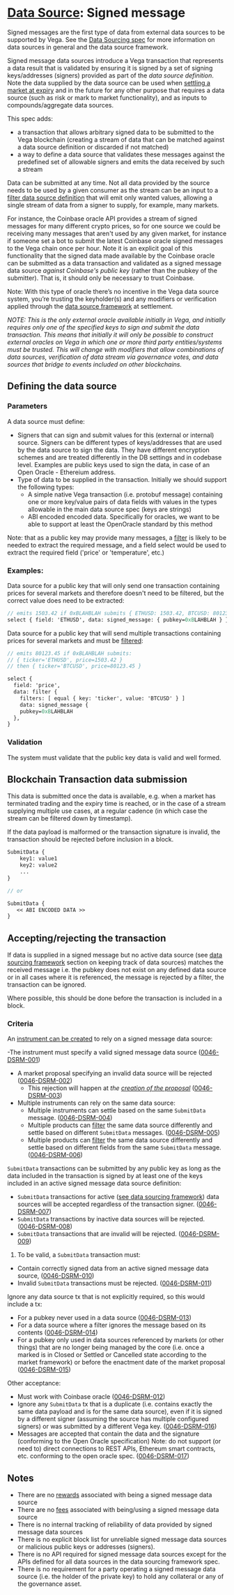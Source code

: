 # [Data Source](./0045-DSRC-data_sourcing.md): Signed message

Signed messages are the first type of data from external data sources to be supported by Vega. See the [Data Sourcing spec](./0045-DSRC-data_sourcing.md) for more information on data sources in general and the data source framework.

Signed message data sources introduce a Vega transaction that represents a data result that is validated by ensuring it is signed by a set of signing keys/addresses (signers) provided as part of the _data source definition_. Note the data supplied by the data source can be used when [settling a market at expiry](./0002-STTL-settlement.md) and in the future for any other purpose that requires a data source (such as risk or mark to market functionality), and as inputs to compounds/aggregate data sources.

This spec adds:

- a transaction that allows arbitrary signed data to be submitted to the Vega blockchain (creating a stream of data that can be matched against a data source definition or discarded if not matched)
- a way to define a data source that validates these messages against the predefined set of allowable signers and emits the data received by such a stream

Data can be submitted at any time. Not all data provided by the source needs to be used by a given consumer as the stream can be an input to a [filter data source definition](./0047-DSRF-data_source_filter.md) that will emit only wanted values, allowing a single stream of data from a signer to supply, for example, many markets.

For instance, the Coinbase oracle API provides a stream of signed messages for many different crypto prices, so for one source we could be receiving many messages that aren't used by any given market, for instance if someone set a bot to submit the latest Coinbase oracle signed messages to the Vega chain once per hour. Note it is an explicit goal of this functionality that the signed data made available by the Coinbase oracle can be submitted as a data transaction and validated as a signed message data source _against Coinbase's public key_ (rather than the pubkey of the submitter). That is, it should only be necessary to trust Coinbase.

Note: With this type of oracle there’s no incentive in the Vega data source system, you’re trusting the keyholder(s) and any modifiers or verification applied through the [data source framework](./0045-DSRC-data_sourcing.md) at settlement.

_NOTE: This is the only external oracle available initially in Vega, and initially requires only one of the specified keys to sign and submit the data transaction. This means that initially it will only be possible to construct external oracles on Vega in which one or more third party entities/systems must be trusted. This will change with modifiers that allow combinations of data sources, verification of data stream via governance votes, and data sources that bridge to events included on other blockchains._

## Defining the data source

### Parameters

A data source must define:

- Signers that can sign and submit values for this (external or internal) source. Signers can be different types of keys/addresses that are used by the data source to sign the data. They have different encryption schemes and are treated differently in the DB settings and in codebase level. Examples are public keys used to sign the data, in case of an Open Oracle - Ethereium address.
- Type of data to be supplied in the transaction. Initially we should support the following types:
    - A simple native Vega transaction (i.e. protobuf message) containing one or more key/value pairs of data fields with values in the types allowable in the main data source spec (keys are strings)
    - ABI encoded encoded data. Specifically for oracles, we want to be able to support at least the OpenOracle standard by this method

Note: that as a public key may provide many messages, a [filter](./0047-DSRF-data_source_filter.md) is likely to be needed to extract the required message, and a field select would be used to extract the required field ('price' or 'temperature', etc.)

### Examples:

Data source for a public key that will only send one transaction containing prices for several markets and therefore doesn't need to be filtered, but the correct value does need to be extracted:

```proto
// emits 1503.42 if 0xBLAHBLAH submits { ETHUSD: 1503.42, BTCUSD: 80123.45 }
select { field: 'ETHUSD', data: signed_message: { pubkey=0xBLAHBLAH } }
```

Data source for a public key that will send multiple transactions containing prices for several markets and must be [filtered](./0047-DSRF-data_source_filter.md):

```proto
// emits 80123.45 if 0xBLAHBLAH submits:
// { ticker='ETHUSD', price=1503.42 }
// then { ticker='BTCUSD', price=80123.45 }

select {
  field: 'price',
  data: filter {
    filters: [ equal { key: 'ticker', value: 'BTCUSD' } ]
    data: signed_message {
    pubkey=0xBLAHBLAH
  },
}
```

### Validation

The system must validate that the public key data is valid and well formed.

## Blockchain Transaction data submission

This data is submitted once the data is available, e.g. when a market has terminated trading and the expiry time is reached, or in the case of a stream supplying multiple use cases, at a regular cadence (in which case the stream can be filtered down by timestamp).

If the data payload is malformed or the transaction signature is invalid, the transaction should be rejected before inclusion in a block.

```proto
SubmitData {
    key1: value1
    key2: value2
    ...
}

// or

SubmitData {
   << ABI ENCODED DATA >>
}
```

## Accepting/rejecting the transaction

If data is supplied in a signed message but no active data source (see [data sourcing framework](./0045-DSRC-data_sourcing.md) section on keeping track of data sources) matches the received message i.e. the pubkey does not exist on any defined data source or in all cases where it is referenced, the message is rejected by a filter, the transaction can be ignored.

Where possible, this should be done before the transaction is included in a block.

### Criteria

An [instrument can be created](./0028-GOVE-governance.md) to rely on a signed message data source:

-The instrument must specify a valid signed message data source (<a name="0046-DSRM-001" href="#0046-DSRM-001">0046-DSRM-001</a>)
- A market proposal specifying an invalid data source will be rejected (<a name="0046-DSRM-002" href="#0046-DSRM-002">0046-DSRM-002</a>)
  - This rejection will happen at _the [creation of the proposal](./0028-GOVE-governance.md)_  (<a name="0046-DSRM-003" href="#0046-DSRM-003">0046-DSRM-003</a>)
- Multiple instruments can rely on the same data source:
  - Multiple instruments can settle based on the same `SubmitData` message.  (<a name="0046-DSRM-004" href="#0046-DSRM-004">0046-DSRM-004</a>)
  - Multiple products can [filter](./0047-DSRF-data_source_filter.md) the same data source differently and settle based on different `SubmitData` messages.  (<a name="0046-DSRM-005" href="#0046-DSRM-005">0046-DSRM-005</a>)
  - Multiple products can [filter](./0047-DSRF-data_source_filter.md) the same data source differently and settle based on different fields from the same `SubmitData` message.  (<a name="0046-DSRM-006" href="#0046-DSRM-006">0046-DSRM-006</a>)

`SubmitData` transactions can be submitted by any public key as long as the data included in the transaction is signed by at least one of the keys included in an active signed message data source definition:

- `SubmitData` transactions for active ([see data sourcing framework](./0045-DSRC-data_sourcing.md)) data sources will be accepted regardless of the transaction signer.  (<a name="0046-DSRM-007" href="#0046-DSRM-007">0046-DSRM-007</a>)
- `SubmitData` transactions by inactive data sources will be rejected.  (<a name="0046-DSRM-008" href="#0046-DSRM-008">0046-DSRM-008</a>)
- `SubmitData` transactions that are invalid will be rejected.  (<a name="0046-DSRM-009" href="#0046-DSRM-009">0046-DSRM-009</a>)
1. To be valid, a `SubmitData` transaction must:
- Contain correctly signed data from an active signed message data source,  (<a name="0046-DSRM-010" href="#0046-DSRM-010">0046-DSRM-010</a>)
- Invalid `SubmitData` transactions must be rejected.  (<a name="0046-DSRM-011" href="#0046-DSRM-011">0046-DSRM-011</a>)

Ignore any data source tx that is not explicitly required, so this would include a tx:

- For a pubkey never used in a data source  (<a name="0046-DSRM-013" href="#0046-DSRM-013">0046-DSRM-013</a>)
- For a data source where a filter ignores the message based on its contents  (<a name="0046-DSRM-014" href="#0046-DSRM-014">0046-DSRM-014</a>)
- For a pubkey only used in data sources referenced by markets (or other things) that are no longer being managed by the core (i.e. once a marked is in Closed or Settled or Cancelled state according to the market framework) or before the enactment date of the market proposal (<a name="0046-DSRM-015" href="#0046-DSRM-015">0046-DSRM-015</a>)

Other acceptance:

- Must work with Coinbase oracle  (<a name="0046-DSRM-012" href="#0046-DSRM-012">0046-DSRM-012</a>)
- Ignore any `SubmitData` tx that is a duplicate (i.e. contains exactly the same data payload and is for the same data source), even if it is signed by a different signer (assuming the source has multiple configured signers) or was submitted by a different Vega key. (<a name="0046-DSRM-016" href="#0046-DSRM-016">0046-DSRM-016</a>)
- Messages are accepted that contain the data and the signature (conforming to the Open Oracle specification) Note: do not support (or need to) direct connections to REST APIs, Ethereum smart contracts, etc. conforming to the open oracle spec. (<a name="0046-DSRM-017" href="#0046-DSRM-017">0046-DSRM-017</a>)

## Notes

- There are no [rewards](./0056-REWA-rewards_overview.md) associated with being a signed message data source
- There are no [fees](./0029-FEES-fees.md) associated with being/using a signed message data source
- There is no internal tracking of reliability of data provided by signed message data sources
- There is no explicit block list for unreliable signed message data sources or malicious public keys or addresses (signers).
- There is no API required for signed message data sources except for the APIs defined for all data sources in the data sourcing framework spec.
- There is no requirement for a party operating a signed message data source (i.e. the holder of the private key) to hold any collateral or any of the governance asset.

